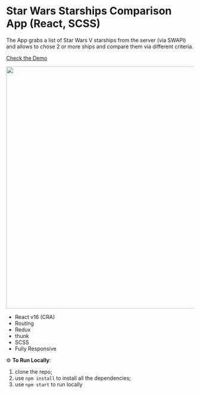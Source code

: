 # Star Wars Starships Comparison App (React, SCSS)

The App grabs a list of Star Wars V starships from the server (via SWAPI) and allows to chose 2 or more ships and compare them via different criteria.

<a href="https://eisenpar.com/starships/" target="_blank">Check the Demo</a>

<img src="http://natali-davydova.me/assets/img/portfolio/starships/full-1.png" width="650" />

- React v16 (CRA)
- Routing
- Redux
- thunk
- SCSS
- Fully Responsive

⚙️ **To Run Locally**:

1. clone the repo;
2. use `npm install` to install all the dependencies;
3. use `npm start` to run locally
